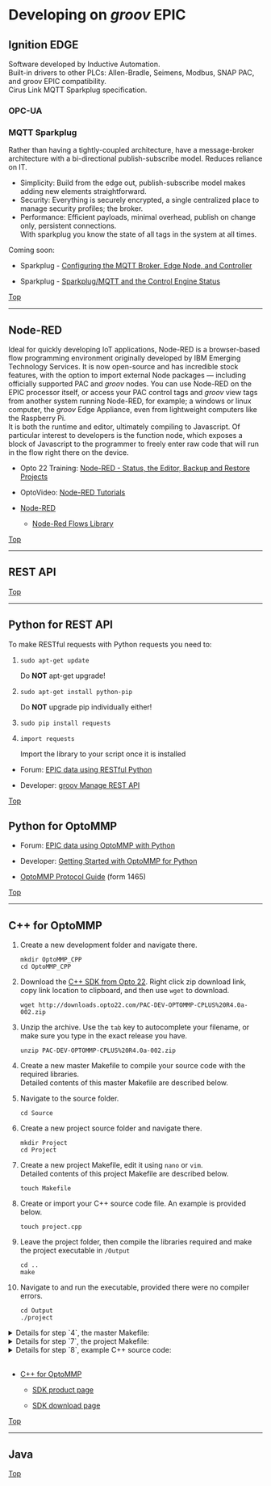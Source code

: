 # Developing on _groov_ EPIC

<a name="Top"></a>

## Ignition EDGE

Software developed by Inductive Automation.<br>
Built-in drivers to other PLCs: Allen-Bradle, Seimens, Modbus, SNAP PAC, and groov EPIC compatibility.<br>
Cirus Link MQTT Sparkplug specification.<br>

### OPC-UA

>

### MQTT Sparkplug

Rather than having a tightly-coupled architecture, have a message-broker architecture with a bi-directional publish-subscribe model. Reduces reliance on IT.
* Simplicity: Build from the edge out, publish-subscribe model makes adding new elements straightforward.<br>
* Security: Everything is securely encrypted, a single centralized  place to manage security profiles; the broker.<br>
* Performance: Efficient payloads, minimal overhead, publish on change only, persistent connections.<br>
    With sparkplug you know the state of all tags in the system at all times.

Coming soon:

* Sparkplug - [Configuring the MQTT Broker, Edge Node, and Controller](https://training.opto22.com/sparkplug-configure-the-mqtt-broker-edge-node-and-controller/192670 "training.opto22")

* Sparkplug - [Sparkplug/MQTT and the Control Engine Status](https://training.opto22.com/sparkplug-status-view-for-sparkplug-and-the-control-engine/192716 "training.opto22")

[Top](#Top)

-----

## Node-RED

Ideal for quickly developing IoT applications, Node-RED is a browser-based flow programming environment originally developed by IBM Emerging Technology Services. It is now open-source and has incredible stock features, with the option to import external Node packages — including officially supported PAC and _groov_ nodes. You can use Node-RED on the EPIC processor itself, or access your PAC control tags and _groov_ view tags from another system running Node-RED, for example; a windows or linux computer, the _groov_ Edge Appliance, even from lightweight computers like the Raspberry Pi.<br>
It is both the runtime and editor, ultimately compiling to Javascript. Of particular interest to developers is the function node, which exposes a block of Javascript to the programmer to freely enter raw code that will run in the flow right there on the device.<br>

* Opto 22 Training: [Node-RED - Status, the Editor, Backup and Restore Projects](https://training.opto22.com/series/groov-epic-training-series/node-red-launch-the-editor-view-status-manage-project "training.opto22")

* OptoVideo: [Node-RED Tutorials](https://www.youtube.com/playlist?list=PLKYvTRORAnx6a9tETvF95o35mykuysuOw "YouTube.com/OptoVideo")

* [Node-RED](https://nodered.org/ "NodeRED.org")

    * [Node-Red Flows Library](https://flows.nodered.org/ "flows.NodeRED.org")

[Top](#Top)

-----

## REST API

>

[Top](#Top)

-----

## Python for REST API

To make RESTful requests with Python requests you need to:

1. `sudo apt-get update`

    Do **NOT** apt-get upgrade!
2. `sudo apt-get install python-pip`

    Do **NOT** upgrade pip individually either!
3. `sudo pip install requests`

4. `import requests`

    Import the library to your script once it is installed

* Forum: [EPIC data using RESTful Python](http://forums.opto22.com/t/epic-data-using-restful-python/2038 "OptoForums")

* Developer: [groov Manage REST API](http://developer.opto22.com/groov/manage/ "developer.opto22.com")

[Top](#Top)

## Python for OptoMMP

>

* Forum: [EPIC data using OptoMMP with Python](http://forums.opto22.com/t/epic-data-using-optommp-with-python/2041 "OptoForums")

* Developer: [Getting Started with OptoMMP for Python](http://developer.opto22.com/pythonmmp/ "developer.opto22.com")

* [OptoMMP Protocol Guide](https://www.opto22.com/support/resources-tools/documents/1465-optommp-protocol-guide) (form 1465)

[Top](#Top)

-----

## C++ for OptoMMP

1. Create a new development folder and navigate there.

    `mkdir OptoMMP_CPP`<br>
    `cd OptoMMP_CPP`
2. Download the [C++ SDK from Opto 22](https://www.opto22.com/products/pac-dev-optommp-cplus "PAC-DEV-OPTOMMP-CPLUS"). Right click zip download link, copy link location to clipboard, and then use `wget` to download.

    `wget http://downloads.opto22.com/PAC-DEV-OPTOMMP-CPLUS%20R4.0a-002.zip`
3. Unzip the archive. Use the `tab` key to autocomplete your filename, or make sure you type in the exact release you have.

    `unzip PAC-DEV-OPTOMMP-CPLUS%20R4.0a-002.zip`
4. Create a new master Makefile to compile your source code with the required libraries.<br>
    Detailed contents of this master Makefile are described below.

5. Navigate to the source folder.

    `cd Source`
6. Create a new project source folder and navigate there.

    `mkdir Project`<br>
    `cd Project`
7. Create a new project Makefile, edit it using `nano` or `vim`.<br>
    Detailed contents of this project Makefile are described below.

    `touch Makefile`
8. Create or import your C++ source code file. An example is provided below.

    `touch project.cpp`
9. Leave the project folder, then compile the libraries required and make the project executable in `/Output`

    `cd ..`<br>
    `make`
10. Navigate to and run the executable, provided there were no compiler errors.

    `cd Output`<br>
    `./project`

<details><summary>Details for step `4`, the master Makefile:</summary>

```
CXXFLAGS = -I$(SRC_DIR) -Wall -D_LINUX -g

LIB_SOURCES=$(wildcard Source/*.cpp)
LIB_OBJECTS=$(patsubst %.cpp,%.o,${LIB_SOURCES})

all: build Output/liboptommp.a pulse

build:
        @mkdir -p Output

Output/liboptommp.a: ${LIB_OBJECTS}
        ar rcs $@ ${LIB_OBJECTS}
        ranlib $@

clean:
        rm -rf Output ${LIB_OBJECTS}
        ${MAKE} -C Source/Examples/C++/pulse clean

pulse:
        ${MAKE} -C Source/Examples/C++/pulse

Source/O22SIOMM.o: Source/O22SIOMM.cpp Source/O22SIOMM.h Source/O22SIOUT.h Source/O22STRCT.h

Source/O22SIOST.o: Source/O22SIOST.cpp Source/O22SIOST.h Source/O22SIOUT.h Source/O22STRCT.h

Source/O22SIOUT.o: Source/O22SIOUT.cpp Source/O22SIOUT.h
```

</details>

<details><summary>Details for step `7`, the project Makefile:</summary>

```
CXXFLAGS = -I../../../../Source -Wall -D_LINUX -g
LDFLAGS = -pthread

SOURCES=pulse.cpp
OBJECTS=$(patsubst %.cpp,%.o,${SOURCES})

all: ../../../../Output/pulse

../../../../Output/pulse: ../../../../Output/liboptommp.a ${OBJECTS}
        $(CXX) $(LDFLAGS) -o $@ ${OBJECTS} ../../../../Output/liboptommp.a

clean:
        rm -f *.o ../../../../Output/pulse
```

</details>

<details><summary>Details for step `8`, example C++ source code:</summary>

~~~ C++
#include <stdlib.h>
#include <stdio.h>
#include <ctype.h>
#include <string>
#ifndef _WINSOCK_DEPRECATED_NO_WARNINGS
#define _WINSOCK_DEPRECATED_NO_WARNINGS
#endif
#include "O22SIOMM.h"
#include "O22STRCT.h"

int main(int nArgs, char *pcharyArgs[])
{
        O22SnapIoMemMap objEpic;
        char *address = "127.0.0.1";
        const int modN = 0;
        const int ptN = 8;
        int nResult;

        // open a TCP connection
        nResult = objEpic.OpenEnet2(address, 2001, 10000, 1, SIOMM_TCP);
        if (nResult != SIOMM_OK) {
                printf("OpenEnet2 reports result %d, exiting.\n", nResult);
                exit(0);
        }

        // wait for the TCP connect to complete, not necessary for UDP
        usleep(100000);

        //      pulse the point 22 times:
        for(int i = 0; i < 22; i++) {
                nResult = objEpic.SetHDDigitalPointState(modN, ptN, 1);
                if (nResult != SIOMM_OK) {      // turn the point on
                        printf("Set digital point ON reports %d. Exiting.\n", nResult);
                        exit(0);
                }
                usleep(250000);
                nResult = objEpic.SetHDDigitalPointState(modN,ptN, 0);
                if (nResult != SIOMM_OK) {      // turn the point off
                        printf("Set digital point OFF reports %d. Exiting.\n", nResult);
                        exit(0);
                }
                usleep(250000);
        }

        return 0;
}
~~~

</details>

<br>

 * [C++ for OptoMMP](/cpp/)

    * [SDK product page](https://www.opto22.com/products/pac-dev-optommp-cplus)

    * [SDK download page](https://www.opto22.com/support/resources-tools/downloads/pac-dev-optommp-cpp)

[Top](#Top)

-----

## Java

>

[Top](#Top)
